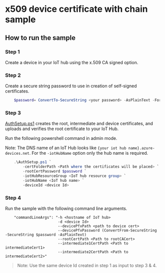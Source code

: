 # x509 device certificate with chain sample

## How to run the sample

### Step 1

Create a device in your IoT hub using the x.509 CA signed option.

### Step 2

Create a secure string password to use in creation of self-signed certificates.

```powershell
    $password= ConvertTo-SecureString <your password> -AsPlainText -Force
```

### Step 3

[AuthSetup.ps1](https://github.com/Azure-Samples/azure-iot-samples-csharp/blob/main/iot-hub/Samples/device/X509DeviceCertWithChainSample/AuthSetup.ps1) creates the root, intermediate and device certificates, and uploads and verifies the root certificate to your IoT Hub.

Run the following powershell command in admin mode.

Note: The DNS name of an IoT Hub looks like `{your iot hub name}.azure-devices.net`. For the `-iotHubName` option only the hub name is required.

```powershell
    .\AuthSetup.ps1 `
        -certFolderPath <Path where the certificates will be placed> `
        -rootCertPassword $password `
        -iotHubResourceGroup <IoT hub resource group> `
        -iotHubName <IoT hub name> `
        -deviceId <device Id>
```

### Step 4

Run the sample with the following command line arguments.

```
    "commandLineArgs": "-h <hostname of IoT hub>
                        -d <device Id>
                        --devicePfxPath <path to device cert>
                        --devicePfxPassword (ConvertFrom-SecureString -SecureString $password -AsPlainText)
                        --rootCertPath <Path to rootCACert>
                        --intermediate1CertPath <Path to intermediateCert1>
                        --intermediate2CertPath <Path to intermediateCert2>"
```

> Note: Use the same device Id created in step 1 as input to step 3 & 4.

